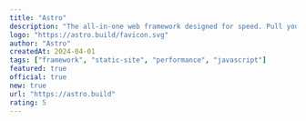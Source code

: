 ```yaml
---
title: "Astro"
description: "The all-in-one web framework designed for speed. Pull your content from anywhere and deploy everywhere, all powered by your favorite UI components and libraries."
logo: "https://astro.build/favicon.svg"
author: "Astro"
createdAt: 2024-04-01
tags: ["framework", "static-site", "performance", "javascript"]
featured: true
official: true
new: true
url: "https://astro.build"
rating: 5
---
```

